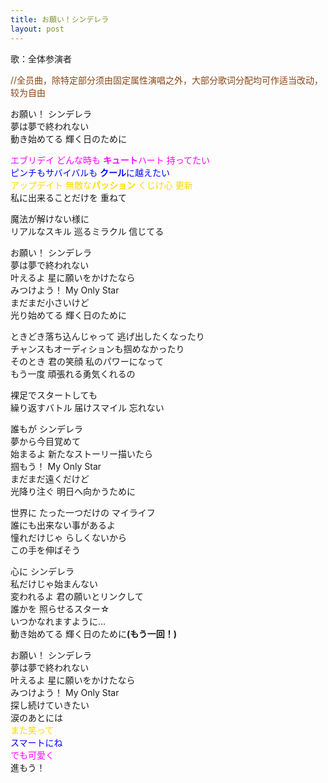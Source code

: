 ```yaml
---
title: お願い！シンデレラ
layout: post
---
```

歌：全体参演者

<font color="saddlebrown">//全员曲，除特定部分须由固定属性演唱之外，大部分歌词分配均可作适当改动，较为自由</font>

<p>お願い！ シンデレラ<br />
夢は夢で終われない<br />
動き始めてる 輝く日のために</p>

<p><font color="magenta">エブリデイ どんな時も <b>キュート</b>ハート 持ってたい</font><br />
<font color="blue">ピンチもサバイバルも <b>クール</b>に越えたい</font><br />
<font color="gold">アップデイト 無敵な<b>パッション</b> くじけ心 更新</font><br />
私に出来ることだけを 重ねて</p>

<p>魔法が解けない様に<br />
リアルなスキル 巡るミラクル 信じてる</p>

<p>お願い！ シンデレラ<br />
夢は夢で終われない<br />
叶えるよ 星に願いをかけたなら<br />
みつけよう！ My Only Star<br />
まだまだ小さいけど<br />
光り始めてる 輝く日のために</p>

<p>ときどき落ち込んじゃって 逃げ出したくなったり<br />
チャンスもオーディションも掴めなかったり<br />
そのとき 君の笑顔 私のパワーになって<br />
もう一度 頑張れる勇気くれるの</p>

<p>裸足でスタートしても<br />
繰り返すバトル 届けスマイル 忘れない</p>

<p>誰もが シンデレラ<br />
夢から今目覚めて<br />
始まるよ 新たなストーリー描いたら<br />
掴もう！ My Only Star<br />
まだまだ遠くだけど<br />
光降り注ぐ 明日へ向かうために</p>

<p>世界に たった一つだけの マイライフ<br />
誰にも出来ない事があるよ<br />
憧れだけじゃ らしくないから<br />
この手を伸ばそう</p>

<p>心に シンデレラ<br />
私だけじゃ始まんない<br />
変われるよ 君の願いとリンクして<br />
誰かを 照らせるスター☆<br />
いつかなれますように…<br />
動き始めてる 輝く日のために<b>(もう一回！)</b></p>

<p>お願い！ シンデレラ<br />
夢は夢で終われない<br />
叶えるよ 星に願いをかけたなら<br />
みつけよう！ My Only Star<br />
探し続けていきたい<br />
涙のあとには<br />
<font color="gold">また笑って</font><br />
<font color="blue">スマートにね</font><br />
<font color="magenta">でも可愛く</font><br />
進もう！</p>